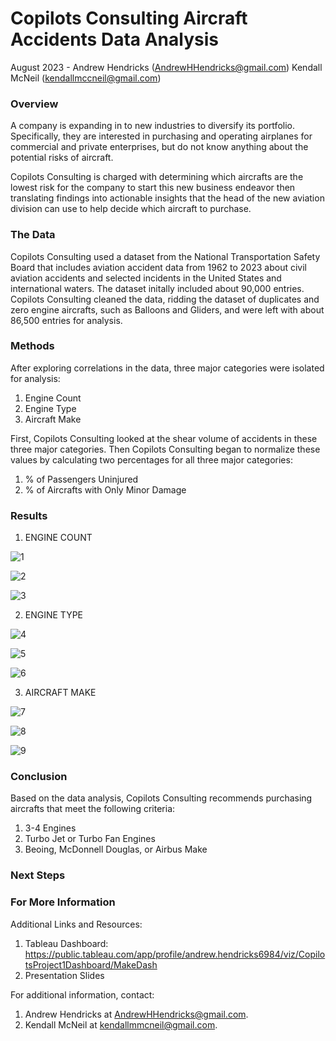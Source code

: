 # Copilots Consulting Aircraft Accidents Data Analysis 

August 2023 - 
Andrew Hendricks (AndrewHHendricks@gmail.com)
Kendall McNeil (kendallmccneil@gmail.com)

### Overview 

A company is expanding in to new industries to diversify its portfolio. Specifically, they are interested in purchasing and operating airplanes for commercial and private enterprises, but do not know anything about the potential risks of aircraft. 

Copilots Consulting is charged with determining which aircrafts are the lowest risk for the company to start this new business endeavor then translating findings into actionable insights that the head of the new aviation division can use to help decide which aircraft to purchase.

### The Data

Copilots Consulting used a dataset from the National Transportation Safety Board that includes aviation accident data from 1962 to 2023 about civil aviation accidents and selected incidents in the United States and international waters. The dataset initally included about 90,000 entries. Copilots Consulting cleaned the data, ridding the dataset of duplicates and zero engine aircrafts, such as Balloons and Gliders, and were left with about 86,500 entries for analysis.  

### Methods

After exploring correlations in the data, three major categories were isolated for analysis:
1. Engine Count
2. Engine Type
3. Aircraft Make

First, Copilots Consulting looked at the shear volume of accidents in these three major categories. Then Copilots Consulting began to normalize these values by calculating two percentages for all three major categories:
1. % of Passengers Uninjured
2. % of Aircrafts with Only Minor Damage

### Results

1. ENGINE COUNT

   
![1](https://github.com/ahendricks2/dsc-phase-1-project-v3/assets/139075900/7e46ef87-8635-453c-ae96-db703f93ebad)



![2](https://github.com/ahendricks2/dsc-phase-1-project-v3/assets/139075900/10467477-16b5-487a-ab16-1afa540ec733)



![3](https://github.com/ahendricks2/dsc-phase-1-project-v3/assets/139075900/a68a28e5-cf67-4745-bd70-dbe0ea751a6e)



2. ENGINE TYPE

![4](https://github.com/ahendricks2/dsc-phase-1-project-v3/assets/139075900/316c9d5e-1179-44ea-96bc-8150e995d5c8)



![5](https://github.com/ahendricks2/dsc-phase-1-project-v3/assets/139075900/dc4a5382-51e5-411a-a8a3-c9e7f1e2ea45)



![6](https://github.com/ahendricks2/dsc-phase-1-project-v3/assets/139075900/de6f2f1a-75e6-4f87-b77d-3559321863cf)



3. AIRCRAFT MAKE

   
![7](https://github.com/ahendricks2/dsc-phase-1-project-v3/assets/139075900/8fc01feb-6a94-40f2-9eaf-5a759e8b1111)



![8](https://github.com/ahendricks2/dsc-phase-1-project-v3/assets/139075900/68992100-8090-4848-800a-e91b4041ad3a)



![9](https://github.com/ahendricks2/dsc-phase-1-project-v3/assets/139075900/7f756a55-2b20-4d07-9d2c-e9b962b2e494)



### Conclusion
Based on the data analysis, Copilots Consulting recommends purchasing aircrafts that meet the following criteria:
1. 3-4 Engines
2. Turbo Jet or Turbo Fan Engines
3. Beoing, McDonnell Douglas, or Airbus Make

### Next Steps

### For More Information
Additional Links and Resources: 
1. Tableau Dashboard: https://public.tableau.com/app/profile/andrew.hendricks6984/viz/CopilotsProject1Dashboard/MakeDash
2. Presentation Slides

For additional information, contact:
1. Andrew Hendricks at AndrewHHendricks@gmail.com. 
2. Kendall McNeil at kendallmmcneil@gmail.com. 
